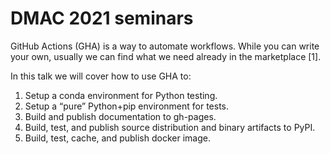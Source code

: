 # DMAC 2021 seminars

GitHub Actions (GHA) is a way to automate workflows. While you can write your own, usually we can find what we need already in the marketplace [1].

In this talk we will cover how to use GHA to:

1. Setup a conda environment for Python testing.
2. Setup a “pure” Python+pip environment for tests.
3. Build and publish documentation to gh-pages.
4. Build, test, and publish source distribution and binary artifacts to PyPI.
5. Build, test, cache, and publish docker image.